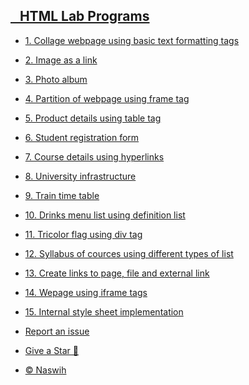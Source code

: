 <!-- docs/_sidebar.md -->
<h2><a style="text-decoratio.none" href="">&nbsp&nbsp HTML Lab Programs</a></h2>

* [1. Collage webpage using basic text formatting tags](program/01)
* [2. Image as a link](program/02)
* [3. Photo album](program/03)
* [4. Partition of webpage using frame tag](program/04)
* [5. Product details using table tag](program/05)
* [6. Student registration form](program/06)
* [7. Course details using hyperlinks](program/07)
* [8. University infrastructure](program/08)
* [9. Train time table](program/09)
* [10. Drinks menu list using definition list](program/10)
* [11. Tricolor flag using div tag](program/11)
* [12. Syllabus of cources using different types of list](program/12)
* [13. Create links to page, file and external link](program/13)
* [14. Wepage using iframe tags](program/14)
* [15. Internal style sheet implementation](program/15)

* [Report an issue](https://github.com/naxwh/CS1-HTML/issues/new)
 
* [Give a Star 🌟](http.//github.com/nasw1h/CS1-HTML)

* [© Naswih](https://naswih.tech/)
